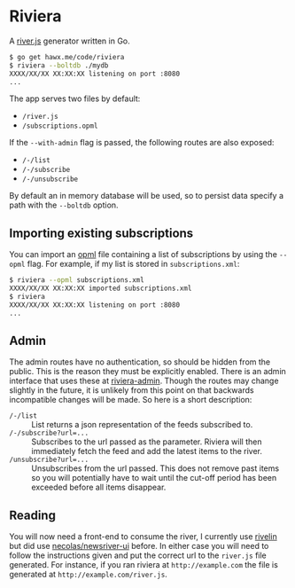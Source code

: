 # Riviera

A [river.js][] generator written in Go.

``` bash
$ go get hawx.me/code/riviera
$ riviera --boltdb ./mydb
XXXX/XX/XX XX:XX:XX listening on port :8080
...
```

The app serves two files by default:

- `/river.js`
- `/subscriptions.opml`

If the `--with-admin` flag is passed, the following routes are also exposed:

- `/-/list`
- `/-/subscribe`
- `/-/unsubscribe`

By default an in memory database will be used, so to persist data specify a path
with the `--boltdb` option.


## Importing existing subscriptions

You can import an [opml][] file containing a list of subscriptions by
using the `--opml` flag. For example, if my list is stored in
`subscriptions.xml`:

``` bash
$ riviera --opml subscriptions.xml
XXXX/XX/XX XX:XX:XX imported subscriptions.xml
$ riviera
XXXX/XX/XX XX:XX:XX listening on port :8080
...
```

## Admin

The admin routes have no authentication, so should be hidden from the
public. This is the reason they must be explicitly enabled. There is an admin
interface that uses these at [riviera-admin][]. Though the routes may change
slightly in the future, it is unlikely from this point on that backwards
incompatible changes will be made. So here is a short description:

<dl>
  <dt><code>/-/list</code></dt>
  <dd>List returns a json representation of the feeds subscribed to.</dd>
  <dt><code>/-/subscribe?url=...</code></dt>
  <dd>Subscribes to the url passed as the parameter. Riviera will then
  immediately fetch the feed and add the latest items to the river.</dd>
  <dt><code>/unsubscribe?url=...</code></dt>
  <dd>Unsubscribes from the url passed. This does not remove past items so you
  will potentially have to wait until the cut-off period has been exceeded
  before all items disappear.</dd>
</dl>

## Reading

You will now need a front-end to consume the river, I currently use [rivelin][]
but did use [necolas/newsriver-ui][newsriver-ui] before. In either case you will
need to follow the instructions given and put the correct url to the `river.js`
file generated. For instance, if you ran riviera at `http://example.com` the
file is generated at `http://example.com/river.js`.


[river.js]:      http://riverjs.org
[riviera-admin]: https://github.com/hawx/riviera-admin
[rivelin]:       https://github.com/hawx/rivelin
[newsriver-ui]:  https://github.com/necolas/newsriver-ui
[opml]:          http://en.wikipedia.org/wiki/OPML
